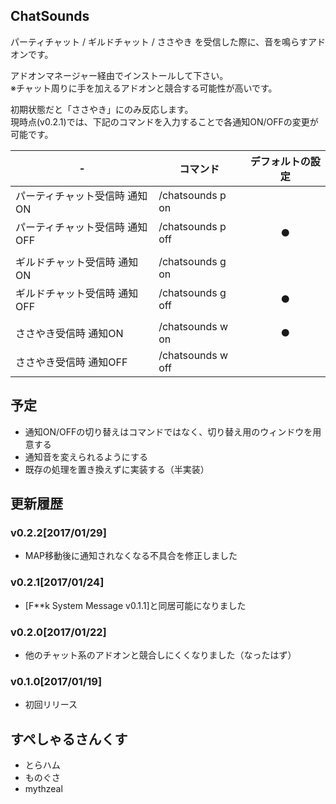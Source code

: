 ## ChatSounds

パーティチャット / ギルドチャット / ささやき を受信した際に、音を鳴らすアドオンです。  

アドオンマネージャー経由でインストールして下さい。  
※チャット周りに手を加えるアドオンと競合する可能性が高いです。  

初期状態だと「ささやき」にのみ反応します。  
現時点(v0.2.1)では、下記のコマンドを入力することで各通知ON/OFFの変更が可能です。  

| - |コマンド|デフォルトの設定
|---|---|:---:|
|パーティチャット受信時 通知ON|/chatsounds p on||
|パーティチャット受信時 通知OFF|/chatsounds p off|●|
||||
|ギルドチャット受信時 通知ON|/chatsounds g on||
|ギルドチャット受信時 通知OFF|/chatsounds g off|●|
||||
|ささやき受信時 通知ON|/chatsounds w on|●|
|ささやき受信時 通知OFF|/chatsounds w off||

## 予定
* 通知ON/OFFの切り替えはコマンドではなく、切り替え用のウィンドウを用意する
* 通知音を変えられるようにする
* 既存の処理を置き換えずに実装する（半実装）

## 更新履歴
### v0.2.2[2017/01/29]
* MAP移動後に通知されなくなる不具合を修正しました

### v0.2.1[2017/01/24]
* [F**k System Message v0.1.1]と同居可能になりました

### v0.2.0[2017/01/22]
* 他のチャット系のアドオンと競合しにくくなりました（なったはず）

### v0.1.0[2017/01/19]
* 初回リリース

## すぺしゃるさんくす
* とらハム
* ものぐさ
* mythzeal
